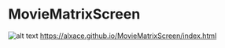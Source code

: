 # MovieMatrixScreen
![alt text](https://github.com/AlxAce/MovieMatrixScreen/blob/master/green_rain.gif)
https://alxace.github.io/MovieMatrixScreen/index.html
